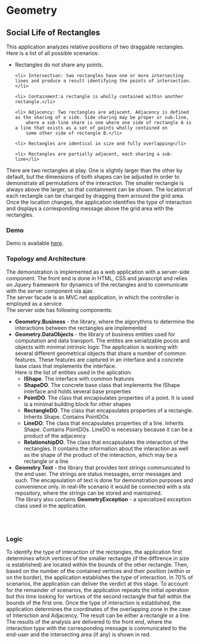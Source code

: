 # Geometry
<h2>Social Life of Rectangles</h2>
This application analyzes relative positions of two draggable rectangles. <br>
Here is a list of all possible scenarios:
<ul>
	<li> Rectangles do not share any points.</li>

	<li> Intersection: two rectangles have one or more intersecting lines and produce a result identifying the points of intersection.</li>

	<li> Containment:a rectangle is wholly contained within another rectangle.</li>

	<li> Adjacency: Two rectangles are adjacent. Adjacency is defined as the sharing of a side. Side sharing may be proper or sub-line, 
        where a sub-line share is one where one side of rectangle A is a line that exists as a set of points wholly contained on 
        some other side of rectangle B.</li>

	<li> Rectangles are identical in size and fully overlapping</li>

	<li> Rectangles are partially adjacent, each sharing a sub-line</li>
</ul>
There are two rectangles at play. One is slightly larger than the other by default, but the dimensions of both
shapes can be adjusted in order to demonstrate all permutations of the interaction. The smaller rectangle is always above the larger, so that containment can be shown. The location of
each rectangle can be changed by dragging them arround the grid area. Once the location changes, the application identifies the type of interaction and displays a corresponding message above the 
grid area with the rectangles.

<h3>Demo</h3>
<p>Demo is available <a href="http://www.mooshpoochini.com">here</a>.

<br>
<h3>Topology and Architecture</h3>
<p>The demonstration is implemented as a web application with a server-side component. The front end is done in HTML, CSS and javascript and relies on Jquery framework for dynamics of the rectangles 
and to communicate with the server component via ajax.<br>
The server facade is an MVC.net application, in which the controller is employed as a service. <br>
The server side has following components:
</p>

<ul>
	<li><b>Geometry.Business</b> - the library, where the algorythms to determine the interactions between the rectangles are implemented</li>
	<li><b>Geometry.DataObjects</b> - the library of business entities used for computation and data transport. The entites are serializable pocos and objects with minimal intrinsic logic
	 The application is working with several different geometrical objects that share a number of common features. These features are captured in an interface and a concrete 
	base class that implements the interface.
	<br>Here is the list of entities used in the aplication:<br>
		<ul>
			<li><b>IShape</b>. The interface with common features</li>
			<li><b>ShapeDO</b>. The concrete base class that implements the IShape interface and holds several base properties</li>
			<li><b>PointDO</b>. The class that encapsulates properties of a point. It is used is a minimal building block for other shapes</li>
			<li><b>RectangleDO</b>. The class that encapsulates properties of a rectangle. Inherits Shape. Contains PointDOs</li>
			<li><b>LineDO</b>. The class that encapsulates properties of a line. Inherits Shape. Contains PointDOs. 
			LineDO is necessary because it can be a product of the adjacency</li>
			<li><b>RelationshipDO</b>. The class that encapsulates the interaction of the rectangles. It contains the information about the interaction as well as
			the shape of the product of the interaction, which may be a rectangle or a line</li>
		</ul>
	</li>
	<li><b>Geometry.Text</b> - the library that provides text strings communicated to the end user. The strings are status messages, error messages and such.
	The encapsulation of text is done for demonstration purposes and convenience only. In real-life scenario it would be connected with a sta repository,
	where the strings can be stored and maintained.<br>
	The library also contains <b>GeometryException</b> - a specialized exception class used in the application.</li>
</ul>

<br>
<br>
<h3>Logic</h3>
<p>
To identify the type of interaction of the rectangles,  the application first determines which vertices of the smaller rectangle (if the diffirence in size is established) are 
located within the bounds of the other rectangle. Then, based on the number of the contained vertices and their position (within or on the border), the application establishes the type
of interaction. In 70% of scenarios, the application can deliver the verdict at this stage. To account for the remainder of scenarios, the application repeats the initial operation but this time
looking for vertices of the second rectangle that fall within the bounds of the first one. Once the type of interaction is established, 
the application determines the coordinates of the overlapping zone in the case of Intersction and Adjacency. The result can be either a rectangle or a line.<br>
The results of the analysis are delivered to the front end, where the interaction type with the corresponding message is communicated to the end-user and the intersecting area (if any) is
shown in red.
</p>


